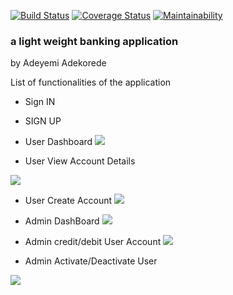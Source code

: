 [![Build Status](https://travis-ci.org/Adekoreday/Banka-React.svg?branch=develop)](https://travis-ci.org/Adekoreday/Banka-React)
[![Coverage Status](https://coveralls.io/repos/github/Adekoreday/Banka-React/badge.svg?branch=develop)](https://coveralls.io/github/Adekoreday/Banka-React?branch=develop)
[![Maintainability](https://api.codeclimate.com/v1/badges/f110b92fa0198eeee11c/maintainability)](https://codeclimate.com/github/Adekoreday/Banka-React/maintainability)

### a light weight banking application
by Adeyemi Adekorede

List of functionalities of the application

- Sign IN 
- SIGN UP

- User Dashboard
<img src="https://res.cloudinary.com/kaytronics/image/upload/v1581016039/samples/Screen_Shot_2020-01-31_at_8.30.23_PM_bhqwxb.png"></img>

- User View Account Details

<img src="https://res.cloudinary.com/kaytronics/image/upload/v1581023552/samples/Screen_Shot_2020-02-06_at_10.11.42_PM_i0dvdk.png"></img>

- User Create Account
<img src="https://res.cloudinary.com/kaytronics/image/upload/v1581023870/samples/Screen_Shot_2020-02-06_at_10.17.17_PM_pay7es.png"></img>

- Admin DashBoard
<img src="https://res.cloudinary.com/kaytronics/image/upload/v1581022852/samples/Screen_Shot_2020-02-06_at_9.59.45_PM_mspikm.png"></img>

- Admin credit/debit User Account
<img src="https://res.cloudinary.com/kaytronics/image/upload/v1581016043/samples/Screen_Shot_2020-01-31_at_8.30.53_PM_cnmbat.png"></img>

- Admin Activate/Deactivate User

<img src="https://res.cloudinary.com/kaytronics/image/upload/v1581016046/samples/Screen_Shot_2020-01-31_at_8.31.11_PM_coo9mt.png"></img>
  